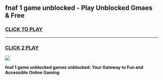 
## fnaf 1 game unblocked - Play Unblocked Gmaes & Free
<h3>
<a href="https://premium.freeplayer.one?title=fnaf_1_game_unblocked&ref=19F">CLICK TO PLAY</a></h3>
<hr>

<h3>
<a href="https://premium.freeplayer.one?title=fnaf_1_game_unblocked&ref=19F">CLICK 2 PLAY</a>
  
</h3>

<a href="https://premium.freeplayer.one?title=fnaf_1_game_unblocked&ref=19F/"><img src="https://clearcache.store/games.png"></a>


**fnaf 1 game unblocked games unblocked: Your Gateway to Fun and Accessible Online Gaming**
